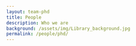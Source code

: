 ```yaml
---
layout: team-phd
title: People
description: Who we are
background: /assets/img/Library_background.jpg
permalink: /people/phd/
---
```


